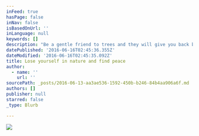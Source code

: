 ```yaml
---
inFeed: true
hasPage: false
inNav: false
isBasedOnUrl: ''
inLanguage: null
keywords: []
description: "Be a gentle friend to trees and they will give you back beauty, \_\_\_\_ cool and fragrant shade, and many birds, singing."
datePublished: '2016-06-16T02:45:36.355Z'
dateModified: '2016-06-16T02:45:35.092Z'
title: Lose yourself in nature and find peace
author:
  - name: ''
    url: ''
sourcePath: _posts/2016-06-13-aa3ae536-1592-450b-b246-84b4aa906a6f.md
authors: []
publisher: null
starred: false
_type: Blurb

---
```

![](https://the-grid-user-content.s3-us-west-2.amazonaws.com/1910816f-1c9c-42de-9f4d-e0ff44d2815e.jpg)